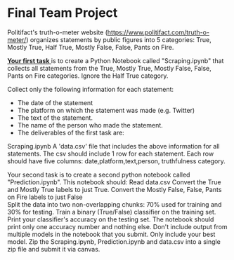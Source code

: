 # Final Team Project

Politifact's truth-o-meter website (https://www.politifact.com/truth-o-meter/) organizes statements by public figures into 5 categories: True, Mostly True, Half True, Mostly False, False, Pants on Fire.

<ins> __Your first task__ </ins> is to create a Python Notebook called "Scraping.ipynb" that  collects all statements from the True, Mostly True, Mostly False, False, Pants on Fire categories. Ignore the Half True category. <br>

Collect only the following information for each statement:

* The date of the statement
* The platform on which the statement was made (e.g. Twitter)
* The text of the statement.
* The name of the person who made the statement.
* The deliverables of the first task are:

Scraping.ipynb
A 'data.csv' file  that includes the above information for all statements. The csv should include 1 row for each statement. Each row should have five columns: date,platform,text,person, truthfulness category. 
 

Your second task is to create a second python notebook called "Prediction.ipynb". This notebook should:
Read data.csv
Convert the  True and Mostly True labels to just True.
Convert the Mostly False, False, Pants on Fire labels to just False  
Split the data into two non-overlapping chunks: 70% used for training and 30% for testing.
Train a binary (True/False) classifier on the training set.
Print your classifier's accuracy on the testing set. The notebook should print only one accuracy number and nothing else. Don't include output from multiple models in the notebook that you submit. Only include your best model.
Zip the Scraping.ipynb, Prediction.ipynb and data.csv into a single zip file and submit it via canvas.
